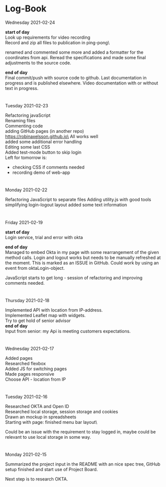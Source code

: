 # Log-Book
Wednesday 2021-02-24

**start of day**\
Look up requirements for video recording\
Record and zip all files to publication in ping-pong\

renamed and commented some more and added a formatter for the coordinates from api.
Reread the specifications and made some final adjustments to the source code.

**end of day**\
Final commit/push with source code to github.
Last documentation in progress and is published elsewhere.
Video documentation with or without text in progress.

#
Tuesday 2021-02-23

Refactoring javaScript\
Renaming files\
Commenting code\
adding GitHub pages (in another repo)\
https://robinaxelsson.github.io\
All works well\
added some additional error handling\
Editing some last CSS\
Added test-mode button to skip login\
Left for tomorrow is:
- checking CSS if comments needed
- recording demo of web-app
#
Monday 2021-02-22

Refactoring JavaScript to separate files
Adding utility.js with good tools
simplifying login-logout layout
added some text information
#
Friday 2021-02-19

**start of day**\
Login service,
trial and error with okta

**end of day**\
Managed to embed Okta in my page with some rearrangement of the given method calls. Login and logout works but needs to be manually refreshed at the moment. This is marked as an ISSUE in GitHub. Could work by using an event from oktaLogin-object.

JavaScript starts to get long - session of refactoring and improving comments needed.
#
Thursday 2021-02-18

Implemented API with location from IP-address.\
Implemented Leaflet map with widgets.\
Try to get hold of senior advisor\
**end of day**\
Input from senior: my Api is meeting customers expectations.
#
Wednesday 2021-02-17

Added pages\
Researched flexbox\
Added JS for switching pages\
Made pages responsive\
Choose API - location from IP
#
Tuesday 2021-02-16

Researched OKTA and Open ID\
Researched local storage, session storage and cookies\
Drawn an mockup in spreadsheets\
Starting with page: finished menu bar layout\

Could be an issue with the requirement to stay logged in, maybe could be relevant to use local storage in some way.
#
Monday 2021-02-15

Summarized the project input in the README with an nice spec tree, GitHub setup finished and start use of Project Board.

Next step is to research OKTA.
